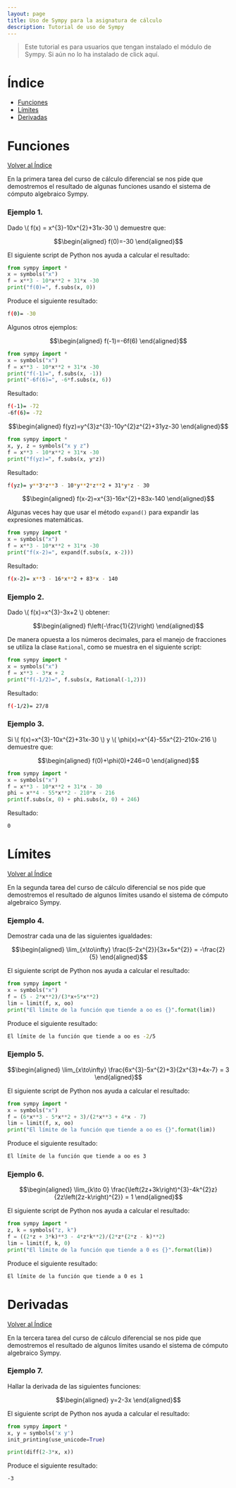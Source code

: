 ```yaml
---
layout: page
title: Uso de Sympy para la asignatura de cálculo
description: Tutorial de uso de Sympy
---
```

> Este tutorial es para usuarios que tengan instalado el módulo de Sympy. Si aún no lo ha instalado de click aquí.

# Índice
- [Funciones](#funciones)
- [Límites](#límites)
- [Derivadas](#derivadas)


# Funciones
[Volver al Índice](#índice)

En la primera tarea del curso de cálculo diferencial se nos pide que demostremos el resultado de algunas funciones usando el sistema de cómputo algebraico Sympy.

### Ejemplo 1.

Dado \\( f(x) = x^{3}-10x^{2}+31x-30 \\) demuestre que:

$$\begin{aligned}
f(0)=-30
\end{aligned}$$

El siguiente script de Python nos ayuda a calcular el resultado:

```python
from sympy import *
x = symbols("x")
f = x**3 - 10*x**2 + 31*x -30
print("f(0)=", f.subs(x, 0))
```

Produce el siguiente resultado:
```bash
f(0)= -30
```

Algunos otros ejemplos:

$$\begin{aligned}
f(-1)=-6f(6)
\end{aligned}$$

```python
from sympy import *
x = symbols("x")
f = x**3 - 10*x**2 + 31*x -30
print("f(-1)=", f.subs(x, -1))
print("-6f(6)=", -6*f.subs(x, 6))
```

Resultado:

```bash
f(-1)= -72
-6f(6)= -72
```

$$\begin{aligned}
f(yz)=y^{3}z^{3}-10y^{2}z^{2}+31yz-30
\end{aligned}$$

```python
from sympy import *
x, y, z = symbols("x y z")
f = x**3 - 10*x**2 + 31*x -30
print("f(yz)=", f.subs(x, y*z))
```

Resultado:

```bash
f(yz)= y**3*z**3 - 10*y**2*z**2 + 31*y*z - 30
```

$$\begin{aligned}
f(x-2)=x^{3}-16x^{2}+83x-140
\end{aligned}$$

Algunas veces hay que usar el método `expand()` para expandir las expresiones matemáticas.

```python
from sympy import *
x = symbols("x")
f = x**3 - 10*x**2 + 31*x -30
print("f(x-2)=", expand(f.subs(x, x-2)))
```

Resultado:

```bash
f(x-2)= x**3 - 16*x**2 + 83*x - 140
```

### Ejemplo 2.

Dado \\( f(x)=x^{3}-3x+2 \\) obtener:

$$\begin{aligned}
f\left(-\frac{1}{2}\right)
\end{aligned}$$

De manera opuesta a los números decimales, para el manejo de fracciones se utiliza la clase `Rational`, como se muestra en el siguiente script:

```python
from sympy import *
x = symbols("x")
f = x**3 - 3*x + 2
print("f(-1/2)=", f.subs(x, Rational(-1,2)))
```

Resultado:

```bash
f(-1/2)= 27/8
```

### Ejemplo 3.

Si \\( f(x)=x^{3}-10x^{2}+31x-30 \\) y \\( \phi(x)=x^{4}-55x^{2}-210x-216 \\) demuestre que:

$$\begin{aligned}
f(0)+\phi(0)+246=0
\end{aligned}$$

```python
from sympy import *
x = symbols("x")
f = x**3 - 10*x**2 + 31*x - 30
phi = x**4 - 55*x**2 - 210*x - 216
print(f.subs(x, 0) + phi.subs(x, 0) + 246)
```

Resultado:

```bash
0
```

# Límites
[Volver al Índice](#índice)

En la segunda tarea del curso de cálculo diferencial se nos pide que demostremos el resultado de algunos límites usando el sistema de cómputo algebraico Sympy.

### Ejemplo 4.

Demostrar cada una de las siguientes igualdades:

$$\begin{aligned}
\lim_{x\to\infty} \frac{5-2x^{2}}{3x+5x^{2}} = -\frac{2}{5}
\end{aligned}$$

El siguiente script de Python nos ayuda a calcular el resultado:

```python
from sympy import *
x = symbols("x")
f = (5 - 2*x**2)/(3*x+5*x**2)
lim = limit(f, x, oo)
print("El límite de la función que tiende a oo es {}".format(lim))
```

Produce el siguiente resultado:
```bash
El límite de la función que tiende a oo es -2/5
```

### Ejemplo 5.

$$\begin{aligned}
\lim_{x\to\infty} \frac{6x^{3}-5x^{2}+3}{2x^{3}+4x-7} = 3
\end{aligned}$$

El siguiente script de Python nos ayuda a calcular el resultado:

```python
from sympy import * 
x = symbols("x") 
f = (6*x**3 - 5*x**2 + 3)/(2*x**3 + 4*x - 7) 
lim = limit(f, x, oo) 
print("El límite de la función que tiende a oo es {}".format(lim)) 
```

Produce el siguiente resultado:
```bash
El límite de la función que tiende a oo es 3
```
### Ejemplo 6.

$$\begin{aligned}
\lim_{k\to 0} \frac{\left(2z+3k\right)^{3}-4k^{2}z}{2z\left(2z-k\right)^{2}} = 1
\end{aligned}$$

El siguiente script de Python nos ayuda a calcular el resultado:

```python
from sympy import *
z, k = symbols("z, k")
f = ((2*z + 3*k)**3 - 4*z*k**2)/(2*z*(2*z - k)**2)
lim = limit(f, k, 0)
print("El límite de la función que tiende a 0 es {}".format(lim))
```

Produce el siguiente resultado:
```bash
El límite de la función que tiende a 0 es 1
```

# Derivadas
[Volver al Índice](#índice)

En la tercera tarea del curso de cálculo diferencial se nos pide que demostremos el resultado de algunos límites usando el sistema de cómputo algebraico Sympy.

### Ejemplo 7.

Hallar la derivada de las siguientes funciones:

$$\begin{aligned}
y=2-3x
\end{aligned}$$

El siguiente script de Python nos ayuda a calcular el resultado:

```python
from sympy import *
x, y = symbols('x y')
init_printing(use_unicode=True)

print(diff(2-3*x, x))
```

Produce el siguiente resultado:
```bash
-3
```

<!-- Note: this is how to write a comment in HTML. Everything in here won't show up on your webpage.-->

<!--
To increase the size of the title, use fewer # in front of the paper title.
To decrease the size of the title, use more #. 
To remove the italics, remove the * before and after the description
To remove the underline from the title, remove the <u> tags (<u> and </u>)
-->
